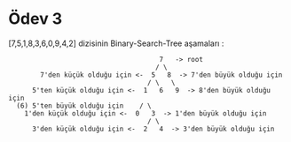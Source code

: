 # Ödev 3

[7,5,1,8,3,6,0,9,4,2] dizisinin Binary-Search-Tree aşamaları :
                                          
                                          7   -> root
                                         / \
            7'den küçük olduğu için <-  5   8  -> 7'den büyük olduğu için
                                       / \   \
          5'ten küçük olduğu için <-  1   6   9  -> 8'den büyük olduğu için
      (6) 5'ten büyük olduğu için    / \                    
        1'den küçük olduğu için <-  0   3  -> 1'den büyük olduğu için   
                                       / \
          3'den küçük olduğu için <-  2   4  -> 3'den büyük olduğu için
